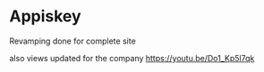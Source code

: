 # Appiskey

 Revamping done for complete site 
 
also views updated for the company https://youtu.be/Do1_Kp5l7qk
